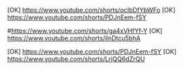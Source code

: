 
[OK] https://www.youtube.com/shorts/qcIbDfYbWFo
[OK] https://www.youtube.com/shorts/PDJnEem-fSY

#https://www.youtube.com/shorts/ga4xVHfYf-Y
[OK] https://www.youtube.com/shorts/ilnDtcu5bhA

[OK] https://www.youtube.com/shorts/PDJnEem-fSY
[OK] https://www.youtube.com/shorts/LrjQQ6dZrQU


